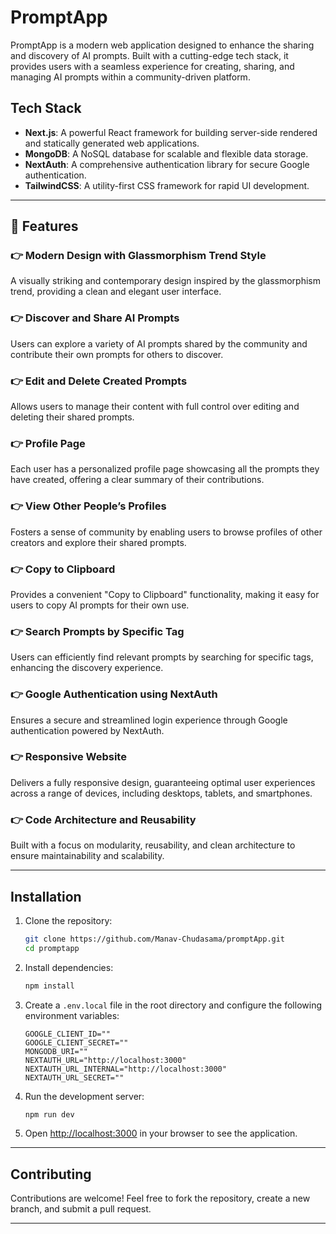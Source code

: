 # PromptApp

PromptApp is a modern web application designed to enhance the sharing and discovery of AI prompts. Built with a cutting-edge tech stack, it provides users with a seamless experience for creating, sharing, and managing AI prompts within a community-driven platform.

## Tech Stack

- **Next.js**: A powerful React framework for building server-side rendered and statically generated web applications.
- **MongoDB**: A NoSQL database for scalable and flexible data storage.
- **NextAuth**: A comprehensive authentication library for secure Google authentication.
- **TailwindCSS**: A utility-first CSS framework for rapid UI development.

---

## 🔋 Features

### 👉 Modern Design with Glassmorphism Trend Style
A visually striking and contemporary design inspired by the glassmorphism trend, providing a clean and elegant user interface.

### 👉 Discover and Share AI Prompts
Users can explore a variety of AI prompts shared by the community and contribute their own prompts for others to discover.

### 👉 Edit and Delete Created Prompts
Allows users to manage their content with full control over editing and deleting their shared prompts.

### 👉 Profile Page
Each user has a personalized profile page showcasing all the prompts they have created, offering a clear summary of their contributions.

### 👉 View Other People’s Profiles
Fosters a sense of community by enabling users to browse profiles of other creators and explore their shared prompts.

### 👉 Copy to Clipboard
Provides a convenient "Copy to Clipboard" functionality, making it easy for users to copy AI prompts for their own use.

### 👉 Search Prompts by Specific Tag
Users can efficiently find relevant prompts by searching for specific tags, enhancing the discovery experience.

### 👉 Google Authentication using NextAuth
Ensures a secure and streamlined login experience through Google authentication powered by NextAuth.

### 👉 Responsive Website
Delivers a fully responsive design, guaranteeing optimal user experiences across a range of devices, including desktops, tablets, and smartphones.

### 👉 Code Architecture and Reusability
Built with a focus on modularity, reusability, and clean architecture to ensure maintainability and scalability.

---

## Installation

1. Clone the repository:
   ```bash
   git clone https://github.com/Manav-Chudasama/promptApp.git
   cd promptapp
   ```

2. Install dependencies:
   ```bash
   npm install
   ```

3. Create a `.env.local` file in the root directory and configure the following environment variables:
   ```env
   GOOGLE_CLIENT_ID=""
   GOOGLE_CLIENT_SECRET=""
   MONGODB_URI=""
   NEXTAUTH_URL="http://localhost:3000"
   NEXTAUTH_URL_INTERNAL="http://localhost:3000"
   NEXTAUTH_URL_SECRET=""
   ```

4. Run the development server:
   ```bash
   npm run dev
   ```

5. Open [http://localhost:3000](http://localhost:3000) in your browser to see the application.

---

## Contributing

Contributions are welcome! Feel free to fork the repository, create a new branch, and submit a pull request.

---

